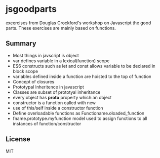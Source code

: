 # jsgoodparts

excercises from Douglas Crockford's workshop on Javascript the good parts. These exercises are mainly based on functions.

## Summary

- Most things in javscript is object
- var defines variable in a lexical(function) scope
- ES6 constructs such as let and const allows variable to be declared in block scope
- variables defined inside a function are hoisted to the top of function 
- Concept of closures
- Prototypal Inheritence in javascript
- Classes are subset of prototyal inheritance
- every object has __proto__ property which an object
- constructor is a function called with new 
- use of this/self inside a constructor function
- Define overloadable functions as Functioname.oloaded_function 
- fname.prototype.myfunction model used to assign functions to all instances of function/constructor

## License

MIT
